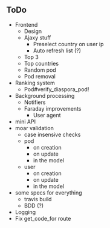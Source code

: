 ## ToDo

- Frontend
  - Design
  - Ajaxy stuff
    * Preselect country on user ip
    * Auto refresh list (?)
  - Top 3
  - Top countries
  - Random pod
  - Pod removal
- Ranking system
  - Pod#verify_diaspora_pod!
- Background processing
  - Notifiers
  - Faraday improvements
    * User agent
- mini API
- moar validation
  - case insensive checks
  - pod
    * on creation
    * on update
    * in the model
  - user
    * on creation
    * on update
    * in the model
- some specs for everything
  * travis build
  * BDD (?)
- Logging
- Fix get_code_for route
